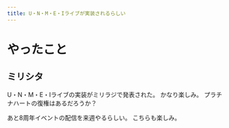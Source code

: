 ```yaml
---
title: U・N・M・E・Iライブが実装されるらしい
---
```


# やったこと

## ミリシタ

U・N・M・E・Iライブの実装がミリラジで発表された。
かなり楽しみ。
プラチナハートの復権はあるだろうか？

あと8周年イベントの配信を来週やるらしい。
こちらも楽しみ。
